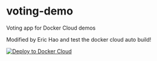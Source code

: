 # voting-demo

Voting app for Docker Cloud demos

Modified by Eric Hao and test the docker cloud auto build!

[![Deploy to Docker Cloud](https://files.cloud.docker.com/images/deploy-to-dockercloud.svg)](https://cloud.docker.com/stack/deploy/)
